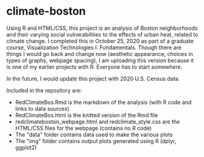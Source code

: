# climate-boston

Using R and HTML/CSS, this project is an analysis of Boston neighborhoods and their varying social vulnerabilities to the effects of urban heat, related to climate change. I completed this in October 25, 2020 as part of a graduate course, Visualization Technologies I: Fundamentals. Though there are things I would go back and change now (aesthetic appearance, choices in types of graphs, webpage spacing), I am uploading this version because it is one of my earlier projects with R. Everyone has to start somewhere. 

In the future, I would update this project with 2020 U.S. Census data.

Included in the repository are:
* RedClimateBos.Rmd is the markdown of the analysis (with R code and links to data sources)
* RedClimateBos.html is the knitted version of the Rmd file
* redclimateboston_webpage.html and redclimate_style.css are the HTML/CSS files for the webpage (contains no R code)
* The "data" folder contains data used to make the various plots
* The "img" folder contains output plots generated using R (dplyr, ggplot2)
